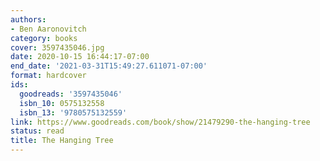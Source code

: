 ```yaml
---
authors:
- Ben Aaronovitch
category: books
cover: 3597435046.jpg
date: 2020-10-15 16:44:17-07:00
end_date: '2021-03-31T15:49:27.611071-07:00'
format: hardcover
ids:
  goodreads: '3597435046'
  isbn_10: 0575132558
  isbn_13: '9780575132559'
link: https://www.goodreads.com/book/show/21479290-the-hanging-tree
status: read
title: The Hanging Tree
---
```

